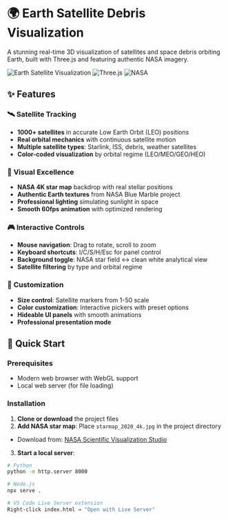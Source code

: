 # 🌍 Earth Satellite Debris Visualization

A stunning real-time 3D visualization of satellites and space debris orbiting Earth, built with Three.js and featuring authentic NASA imagery.

![Earth Satellite Visualization](https://img.shields.io/badge/Status-Active-brightgreen) ![Three.js](https://img.shields.io/badge/Three.js-r128-blue) ![NASA](https://img.shields.io/badge/Data-NASA-orange)

## ✨ Features

### 🛰️ **Satellite Tracking**
- **1000+ satellites** in accurate Low Earth Orbit (LEO) positions
- **Real orbital mechanics** with continuous satellite motion
- **Multiple satellite types**: Starlink, ISS, debris, weather satellites
- **Color-coded visualization** by orbital regime (LEO/MEO/GEO/HEO)

### 🌌 **Visual Excellence**
- **NASA 4K star map** backdrop with real stellar positions
- **Authentic Earth textures** from NASA Blue Marble project
- **Professional lighting** simulating sunlight in space
- **Smooth 60fps animation** with optimized rendering

### 🎮 **Interactive Controls**
- **Mouse navigation**: Drag to rotate, scroll to zoom
- **Keyboard shortcuts**: I/C/S/H/Esc for panel control
- **Background toggle**: NASA star field ↔ clean white analytical view
- **Satellite filtering** by type and orbital regime

### 🎨 **Customization**
- **Size control**: Satellite markers from 1-50 scale
- **Color customization**: Interactive pickers with preset options
- **Hideable UI panels** with smooth animations
- **Professional presentation mode**

## 🚀 Quick Start

### Prerequisites
- Modern web browser with WebGL support
- Local web server (for file loading)

### Installation

1. **Clone or download** the project files
2. **Add NASA star map**: Place `starmap_2020_4k.jpg` in the project directory
  - Download from: [NASA Scientific Visualization Studio](https://svs.gsfc.nasa.gov/4851/)
3. **Start a local server**:
  ```bash
  # Python
  python -m http.server 8000
  
  # Node.js
  npx serve .
  
  # VS Code Live Server extension
  Right-click index.html → "Open with Live Server"
